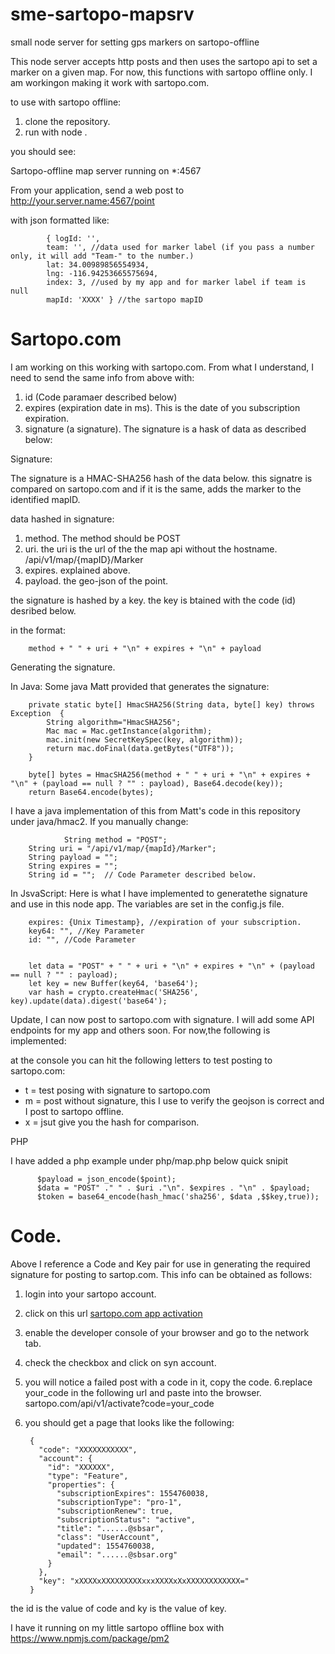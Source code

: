 # sme-sartopo-mapsrv
small node server for setting gps markers on sartopo-offline

This node server accepts http posts and then uses the sartopo api to set a marker on a given map.  For now, this functions with sartopo offline only.  I am workingon making it work with sartopo.com.

to use with sartopo offline:

1. clone the repository.
2. run with node . 

you should see:

Sartopo-offline map server running on *:4567

From your application, send a web post to http://your.server.name:4567/point

with json formatted like:

            { logId: '',
            team: '', //data used for marker label (if you pass a number only, it will add "Team-" to the number.)
            lat: 34.00989856554934,
            lng: -116.94253665575694,
            index: 3, //used by my app and for marker label if team is null
            mapId: 'XXXX' } //the sartopo mapID



# Sartopo.com

I am working on this working with sartopo.com.  From what I understand, I need to send the same info from above with:

1. id (Code paramaer described below)
2. expires (expiration date in ms).  This is the date of you subscription expiration.  
3. signature (a signature).  The signature is a hask of data as described below:


Signature:

The signature is a HMAC-SHA256 hash of the data below.  this signatre is compared on sartopo.com and if it is the same, adds the marker to the identified mapID.  

 data hashed in signature:

 1. method.  The method should be POST
 2. uri.  the uri is the url of the the map api without the hostname. /api/v1/map/{mapID}/Marker
 3. expires. explained above.
 4. payload.  the geo-json of the point.

 the signature is hashed by a key.  the key is btained with the code (id) desribed below. 
 
 in the format:
        
        method + " " + uri + "\n" + expires + "\n" + payload

Generating the signature. 

In Java:
Some java Matt provided that generates the signature:


        private static byte[] HmacSHA256(String data, byte[] key) throws Exception  {
            String algorithm="HmacSHA256";
            Mac mac = Mac.getInstance(algorithm);
            mac.init(new SecretKeySpec(key, algorithm));
            return mac.doFinal(data.getBytes("UTF8"));
        }

        byte[] bytes = HmacSHA256(method + " " + uri + "\n" + expires + "\n" + (payload == null ? "" : payload), Base64.decode(key));
        return Base64.encode(bytes);

I have a java implementation of this from Matt's code in this repository under java/hmac2.  If you manually change:

                String method = "POST";
		String uri = "/api/v1/map/{mapId}/Marker";
		String payload = "";
		String expires = "";
		String id = "";  // Code Parameter described below.


In JsvaScript:
Here is what I have implemented to generatethe signature and use in this node app. The variables are set in the config.js file.

        expires: {Unix Timestamp}, //expiration of your subscription. 
        key64: "", //Key Parameter
        id: "", //Code Parameter


        let data = "POST" + " " + uri + "\n" + expires + "\n" + (payload == null ? "" : payload);
        let key = new Buffer(key64, 'base64');
        var hash = crypto.createHmac('SHA256', key).update(data).digest('base64');



 Update, I can now post to sartopo.com with signature.  I will add some API endpoints for my app and others soon. For now,the following is implemented:

at the console you can hit the following letters to test posting to sartopo.com:

* t = test posing with signature to sartopo.com
* m = post without signature, this I use to verify the geojson is correct and I post to sartopo offline. 
* x = jsut give you the hash for comparison. 

PHP

I have added a php example under php/map.php below quick snipit

          $payload = json_encode($point);
          $data = "POST" ." " . $uri ."\n". $expires . "\n" . $payload;
          $token = base64_encode(hash_hmac('sha256', $data ,$$key,true));





# Code.

Above I reference a Code and Key pair for use in generating the required signature for posting to sartop.com.  This info can be obtained as follows:

1. login into your sartopo account. 
2. click on this url [sartopo.com app activation](https://sartopo.com/app/activate/offline?redirect=localhost)
3. enable the developer console of your browser and go to the network tab. 
4. check the checkbox and click on syn account. 
5. you will notice a failed post with a code in it, copy the code.
6.replace your_code in the following url and paste into the browser. sartopo.com/api/v1/activate?code=your_code
7. you should get a page that looks like the following:

		{
		  "code": "XXXXXXXXXXX",
		  "account": {
		    "id": "XXXXXX",
		    "type": "Feature",
		    "properties": {
		      "subscriptionExpires": 1554760038,
		      "subscriptionType": "pro-1",
		      "subscriptionRenew": true,
		      "subscriptionStatus": "active",
		      "title": "......@sbsar",
		      "class": "UserAccount",
		      "updated": 1554760038,
		      "email": "......@sbsar.org"
		    }
		  },
		  "key": "xXXXXxXXXXXXXXXxxxXXXXxXxXXXXXXXXXXXX="
		}

the id is the value of code and ky is the value of key.

I have it running on my little sartopo offline box with https://www.npmjs.com/package/pm2
